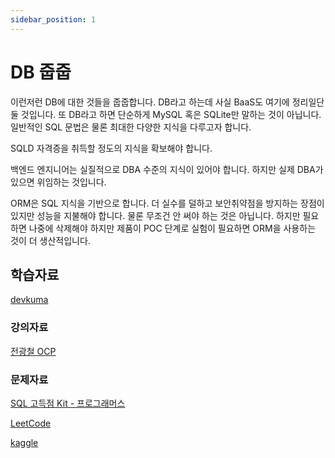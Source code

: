 ```yaml
---
sidebar_position: 1
---
```


# DB 줍줍

이런저런 DB에 대한 것들을 줍줍합니다. DB라고 하는데 사실 BaaS도 여기에 정리일단 둘 것입니다. 또 DB라고 하면 단순하게 MySQL 혹은 SQLite만 말하는 것이 아닙니다. 일반적인 SQL 문법은 물론 최대한 다양한 지식을 다루고자 합니다.

SQLD 자격증을 취득할 정도의 지식을 확보해야 합니다.

백엔드 엔지니어는 실질적으로 DBA 수준의 지식이 있어야 합니다. 하지만 실제 DBA가 있으면 위임하는 것입니다.

ORM은 SQL 지식을 기반으로 합니다. 더 실수를 덜하고 보안취약점을 방지하는 장점이 있지만 성능을 지불해야 합니다. 물론 무조건 안 써야 하는 것은 아닙니다. 하지만 필요하면 나중에 삭제해야 하지만 제품이 POC 단계로 실험이 필요하면 ORM을 사용하는 것이 더 생산적입니다.

## 학습자료

[devkuma](https://www.devkuma.com/)

### 강의자료

[전광철 OCP](https://www.youtube.com/@ocp396)

### 문제자료

[SQL 고득점 Kit - 프로그래머스](https://school.programmers.co.kr/learn/challenges?tab=sql_practice_kit)

[LeetCode](https://leetcode.com/problemset/database/)

[kaggle](https://www.kaggle.com/)
